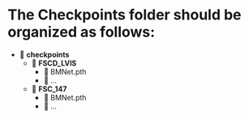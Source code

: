 # The Checkpoints folder should be organized as follows:
- 📂 **checkpoints**
  - 📂 **FSCD_LVIS**
    - 📄 BMNet.pth
    - 📄 ...
  - 📂 **FSC_147**
    - 📄 BMNet.pth
    - 📄 ...
